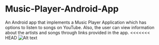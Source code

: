 # Music-Player-Android-App
An Android app that implements a Music Player Application which has options to listen to songs on YouTube. Also, the user can view information about the artists and songs through links provided in the app.
<<<<<<< HEAD
![Alt text](/relative/path/to/one.png?raw=true "Home Screen")
